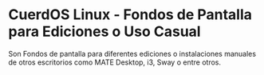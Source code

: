 # CuerdOS Linux - Fondos de Pantalla para Ediciones o Uso Casual
Son Fondos de pantalla para diferentes ediciones o instalaciones manuales de otros escritorios como MATE Desktop, i3, Sway o entre otros.
